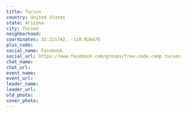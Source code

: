 ```yaml
---
title: Tucson
country: United States
state: Arizona
city: Tucson
neighborhood: 
coordinates: 32.221742, -110.926476
plus_code:
social_name: Facebook
social_url: https://www.facebook.com/groups/free.code.camp.tucson
chat_name:
chat_url:
event_name:
event_url:
leader_name:
leader_url:
old_photo: 
cover_photo:
---
```

